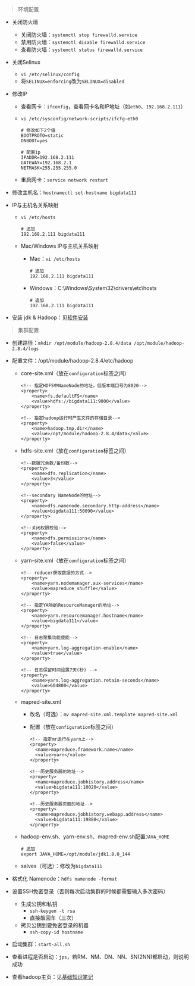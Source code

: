 

> 环境配置

- 关闭防火墙

  - 关闭防火墙：`systemctl stop firewalld.service`
  - 禁用防火墙：`systemctl disable firewalld.service`
  - 查看防火墙：`systemctl status firewalld.service`

- 关闭Selinux

  - `vi /etc/selinux/config`
  - 将`SELINUX=enforcing`改为`SELINUX=disabled`

- 修改IP

  - 查看网卡：`ifconfig`，查看网卡名和IP地址（如`eth0`、`192.168.2.111`）

  - `vi /etc/sysconfig/network-scripts/ifcfg-eth0`

    ```
    # 修改如下2个值
    BOOTPROTO=static
    ONBOOT=yes
    
    # 配置ip
    IPADDR=192.168.2.111
    GATEWAY=192.168.2.1
    NETMASK=255.255.255.0
    ```
    
  - 重启网卡：`service network restart`

- 修改主机名：`hostnamectl set-hostname bigdata111`

- IP与主机名关系映射

  - `vi /etc/hosts`

    ```
    # 追加
    192.168.2.111 bigdata111
    ```

  - Mac/Windows IP与主机关系映射

    - Mac：`vi /etc/hosts`

      ```
      # 追加
      192.168.2.111 bigdata111
      ```

    - Windows：C:\Windows\System32\drivers\etc\hosts

      ```
      # 追加
      192.168.2.111 bigdata111
      ```

- 安装 jdk & Hadoop：见[软件安装](01linux/02software.md)

> 集群配置

- 创建路径：`mkdir /opt/module/hadoop-2.8.4/data /opt/module/hadoop-2.8.4/logs`

- 配置文件：/opt/module/hadoop-2.8.4/etc/hadoop

  - core-site.xml（放在`configuration`标签之间）

    ```
    <!-- 指定HDFS中NameNode的地址，低版本端口号为8020-->
    <property>
    	<name>fs.defaultFS</name>
    	<value>hdfs://bigdata111:9000</value>
    </property>
    
    <!-- 指定hadoop运行时产生文件的存储目录-->
    <property>
    	<name>hadoop.tmp.dir</name>
    	<value>/opt/module/hadoop-2.8.4/data</value>
    </property>
    ```

  - hdfs-site.xml（放在`configuration`标签之间）

    ```
    <!--数据冗余数/备份数-->
    <property>
    	<name>dfs.replication</name>
    	<value>3</value>
    </property>
    
    <!--secondary NameNode的地址-->
    <property>
    	<name>dfs.namenode.secondary.http-address</name>
    	<value>bigdata111:50090</value>
    </property>
    
    <!--关闭权限校验-->
    <property>
    	<name>dfs.permissions</name>
    	<value>false</value>
    </property>
    ```

  - yarn-site.xml（放在`configuration`标签之间）

    ```
    <!-- reducer获取数据的方式-->
    <property>
    	<name>yarn.nodemanager.aux-services</name>
    	<value>mapreduce_shuffle</value>
    </property>
    
    <!-- 指定YARN的ResourceManager的地址-->
    <property>
    	<name>yarn.resourcemanager.hostname</name>
    	<value>bigdata111</value>
    </property>
    
    <!-- 日志聚集功能使能-->
    <property>
    	<name>yarn.log-aggregation-enable</name>
    	<value>true</value>
    </property>
    
    <!-- 日志保留时间设置7天(秒) -->
    <property>
    	<name>yarn.log-aggregation.retain-seconds</name>
    	<value>604800</value>
    </property>
    ```

  - mapred-site.xml

    - 改名（可选）：`mv mapred-site.xml.template mapred-site.xml`

    - 配置（放在`configuration`标签之间）

      ```
      <!-- 指定mr运行在yarn上-->
      <property>
      	<name>mapreduce.framework.name</name>
      	<value>yarn</value>
      </property>
      
      <!--历史服务器的地址-->
      <property>
      	<name>mapreduce.jobhistory.address</name>
      	<value>bigdata111:10020</value>
      </property>
      
      <!--历史服务器页面的地址-->
      <property>
      	<name>mapreduce.jobhistory.webapp.address</name>
      	<value>bigdata111:19888</value>
      </property>
      ```

  - hadoop-env.sh、yarn-env.sh、mapred-env.sh配置`JAVA_HOME`

    ```
    # 追加
    export JAVA_HOME=/opt/module/jdk1.8.0_144
    ```

  - salves（可选）：修改为`bigdata111`

- 格式化 Namenode：`hdfs namenode -format`

- 设置SSH免密登录（否则每次启动集群的时候都需要输入多次密码）

  - 生成公钥和私钥
    - `ssh-keygen -t rsa`
    - 直接敲回车（三次）
  - 拷贝公钥到要免密登录的机器
    - `ssh-copy-id hostname`

- 启动集群：`start-all.sh`

- 查看进程是否启动：`jps`，若RM、NM、DN、NN、SN(2NN)都启动，则说明成功

- 查看hadoop主页：见[基础知识笔记](04hadoop.md)